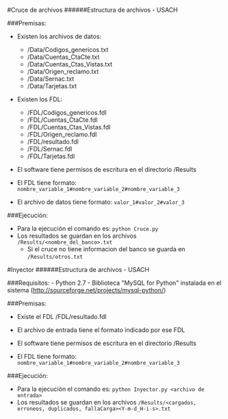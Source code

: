 #Cruce de archivos
######Estructura de archivos - USACH 

###Premisas:
 - Existen los archivos de datos:
 	- /Data/Codigos_genericos.txt
 	- /Data/Cuentas_CtaCte.txt
 	- /Data/Cuentas_Ctas_Vistas.txt
 	- /Data/Origen_reclamo.txt
 	- /Data/Sernac.txt
 	- /Data/Tarjetas.txt

 - Existen los FDL:
 	- /FDL/Codigos_genericos.fdl
 	- /FDL/Cuentas_CtaCte.fdl
 	- /FDL/Cuentas_Ctas_Vistas.fdl
 	- /FDL/Origen_reclamo.fdl
 	- /FDL/resultado.fdl
 	- /FDL/Sernac.fdl
 	- /FDL/Tarjetas.fdl

 - El software tiene permisos de escritura en el directorio /Results

 - El FDL tiene formato: ```nombre_variable_1#nombre_variable_2#nombre_variable_3```

 - El archivo de datos tiene formato: ```valor_1#valor_2#valor_3```

###Ejecución:
 - Para la ejecución el comando es:
 	```python Cruce.py```
 - Los resultados se guardan en los archivos ```/Results/<nombre_del_banco>.txt```
   - Si el cruce no tiene informacion del banco se guarda en ```/Results/otros.txt```

#Inyector
######Estructura de archivos - USACH 

###Requisitos:
	- Python 2.7
	- Biblioteca "MySQL for Python" instalada en el sistema (http://sourceforge.net/projects/mysql-python/)

###Premisas:
 - Existe el FDL /FDL/resultado.fdl

 - El archivo de entrada tiene el formato indicado por ese FDL

 - El software tiene permisos de escritura en el directorio /Results

 - El FDL tiene formato: ```nombre_variable_1#nombre_variable_2#nombre_variable_3```

###Ejecución:
 - Para la ejecución el comando es:
 	```python Inyector.py <archivo de entrada>```
 - Los resultados se guardan en los archivos ```/Results/<cargados, erroneos, duplicados, fallaCarga><Y-m-d_H-i-s>.txt```

